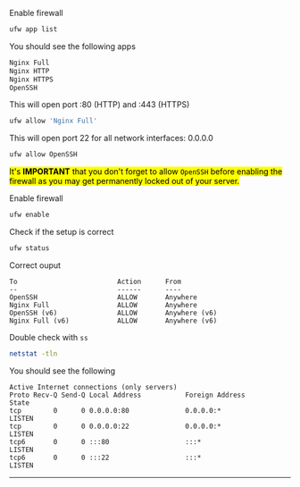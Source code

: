 Enable firewall

```sh
ufw app list
```
You should see the following apps

```sh
Nginx Full
Nginx HTTP
Nginx HTTPS
OpenSSH
```

This will open port :80 (HTTP) and :443 (HTTPS)
```sh
ufw allow 'Nginx Full'
```

This will open port 22 for all network interfaces: 0.0.0.0
```sh
ufw allow OpenSSH
```
<mark>It's **IMPORTANT** that you don't forget to allow `OpenSSH` before enabling the firewall as you may get permanently locked out of your server.</mark>

Enable firewall
```sh
ufw enable
```

Check if the setup is correct
```sh
ufw status
```

Correct ouput
```
To                         Action      From
--                         ------      ----
OpenSSH                    ALLOW       Anywhere                  
Nginx Full                 ALLOW       Anywhere                  
OpenSSH (v6)               ALLOW       Anywhere (v6)             
Nginx Full (v6)            ALLOW       Anywhere (v6)
```

Double check with `ss`
```sh
netstat -tln
```

You should see the following
```
Active Internet connections (only servers)
Proto Recv-Q Send-Q Local Address           Foreign Address         State      
tcp        0      0 0.0.0.0:80              0.0.0.0:*               LISTEN     
tcp        0      0 0.0.0.0:22              0.0.0.0:*               LISTEN     
tcp6       0      0 :::80                   :::*                    LISTEN     
tcp6       0      0 :::22                   :::*                    LISTEN     
```
---
